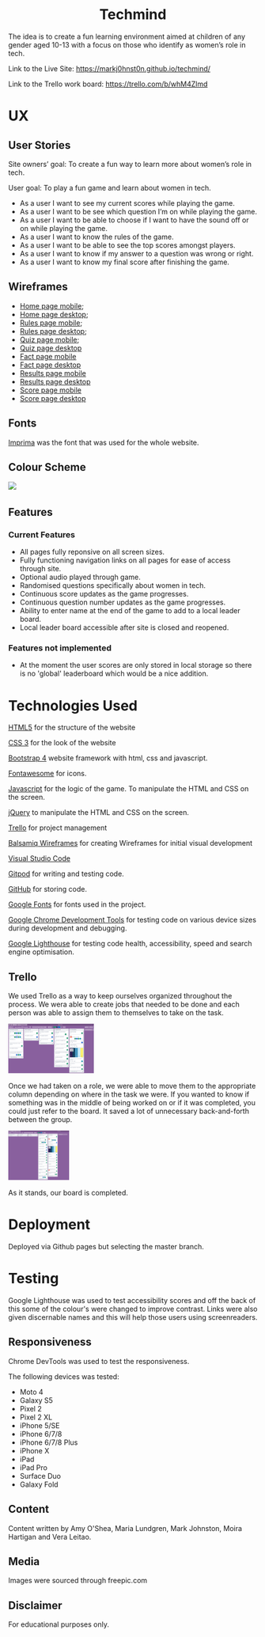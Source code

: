 <div align="center">
<h1>Techmind</h1>
</div>

The idea is to create a fun learning environment aimed at children of any gender aged 10-13 with a focus on those who identify as women’s role in tech.

Link to the Live Site: https://markj0hnst0n.github.io/techmind/

Link to the Trello work board: https://trello.com/b/whM4Zlmd

# UX

## User Stories

Site owners’ goal: To create a fun way to learn more about women’s role in tech. 

User goal: To play a fun game and learn about women in tech. 

- As a user I want to see my current scores while playing the game.
- As a user I want to be see which question I’m on while playing the game.
- As a user I want to be able to choose if I want to have the sound off or on while playing the game.
- As a user I want to know the rules of the game. 
- As a user I want to be able to see the top scores amongst players. 
- As a user I want to know if my answer to a question was wrong or right.
- As a user I want to know my final score after finishing the game.  

## Wireframes

- [Home page mobile](assets/images/home-mobile.png "wireframe for Home page in mobile view");
- [Home page desktop](assets/images/home-desktop.png "wireframe for Home page in desktop view");
- [Rules page mobile](assets/images/rules-mobile.png "wireframe for Rules page in mobile view");
- [Rules page desktop](assets/images/rules-desktop.png "wireframe for Rules page in desktop view");
- [Quiz page mobile](assets/images/quiz-mobile.png "wireframe for Quiz page in mobile view");
- [Quiz page desktop](assets/images/quiz-desktop.png "wireframe for Quiz page in desktop view")
- [Fact page mobile](assets/images/fact-mobile.png "wireframe for Fact page in mobile view")
- [Fact page desktop](assets/images/fact-desktop.png "wireframe for Fact page in desktop view")
- [Results page mobile](assets/images/results-mobile.png "wireframe for Results page in mobile view")
- [Results page desktop](assets/images/results-desktop.png "wireframe for Results page in desktop view")
- [Score page mobile](assets/images/score-mobile.png "wireframe for Scores page in mobile view")
- [Score page desktop](assets/images/score-desktop.png "wireframe for Scores page in desktop view")

## Fonts

[Imprima](https://fonts.google.com/specimen/Imprima) was the font that was used for the whole website. 

## Colour Scheme

<img height="100" src="https://github.com/markj0hnst0n/techmind/blob/master/assets/images/techmind_colours.png">

## Features
### Current Features

- All pages fully reponsive on all screen sizes.
- Fully functioning navigation links on all pages for ease of access through site.
- Optional audio played through game.
- Randomised questions specifically about women in tech.
- Continuous score updates as the game progresses.
- Continuous question number updates as the game progresses.
- Ability to enter name at the end of the game to add to a local leader board.
- Local leader board accessible after site is closed and reopened.

### Features not implemented

- At the moment the user scores are only stored in local storage so there is no 'global' leaderboard which would be a nice addition.

# Technologies Used

[HTML5](https://en.wikipedia.org/wiki/HTML5)
for the structure of the website

[CSS 3](https://en.wikipedia.org/wiki/Cascading_Style_Sheets#CSS_3)
for the look of the website

[Bootstrap 4](https://getbootstrap.com/)
website framework with html, css and javascript.

[Fontawesome](https://fontawesome.com/)
for icons.

[Javascript](https://en.wikipedia.org/wiki/JavaScript)
for the logic of the game.  To manipulate the HTML and CSS on the screen.

[jQuery](https://en.wikipedia.org/wiki/JQuery)
to manipulate the HTML and CSS on the screen.

[Trello](https://trello.com/)
for project management

[Balsamiq Wireframes](https://balsamiq.com/wireframes/)
for creating Wireframes for initial visual development

[Visual Studio Code](https://code.visualstudio.com/)

[Gitpod](https://www.gitpod.io/)
for writing and testing code.

[GitHub](https://github.com/)
for storing code.

[Google Fonts](https://fonts.google.com/)
for fonts used in the project.

[Google Chrome Development Tools](https://developers.google.com/web/tools/chrome-devtools) for testing code on various device sizes during development and debugging.

[Google Lighthouse](https://developers.google.com/web/tools/lighthouse) for testing code health, accessibility, speed and search engine optimisation.

## Trello
We used Trello as a way to keep ourselves organized throughout the process. We wera able to create jobs that needed to be done and each person was able to assign them to themselves to take on the task. 

<img height="100" src="https://github.com/markj0hnst0n/techmind/blob/master/assets/images/trello-02.PNG">

Once we had taken on a role, we were able to move them to the appropriate column depending on where in the task we were. If you wanted to know if something was in the middle of being worked on or if it was completed, you could just refer to the board. It saved a lot of unnecessary back-and-forth between the group.  

<img height="100" src="https://github.com/markj0hnst0n/techmind/blob/master/assets/images/trello-01.PNG">

As it stands, our board is completed. 

# Deployment

Deployed via Github pages but selecting the master branch.

# Testing

Google Lighthouse was used to test accessibility scores and off the back of this some of the colour's were changed to improve contrast.  Links were also given discernable names and this will help those users using screenreaders.

## Responsiveness
Chrome DevTools was used to test the responsiveness. 

The following devices was tested:
- Moto 4
- Galaxy S5
- Pixel 2
- Pixel 2 XL
- iPhone 5/SE
- iPhone 6/7/8
- iPhone 6/7/8 Plus
- iPhone X
- iPad
- iPad Pro
- Surface Duo
- Galaxy Fold

## Content
Content written by Amy O'Shea, Maria Lundgren, Mark Johnston, Moira Hartigan and Vera Leitao.

## Media
Images were sourced through freepic.com

## Disclaimer

For educational purposes only.